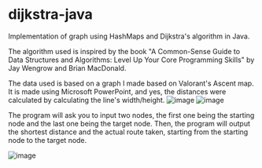 # dijkstra-java
Implementation of graph using HashMaps and Dijkstra's algorithm in Java.

The algorithm used is inspired by the book "A Common-Sense Guide to Data Structures and Algorithms: Level Up Your Core Programming Skills" by Jay Wengrow and Brian MacDonald.

The data used is based on a graph I made based on Valorant's Ascent map. It is made using Microsoft PowerPoint, and yes, the distances were calculated by calculating the line's width/height.
![image](https://user-images.githubusercontent.com/29671825/145668541-ab43a442-bf8d-42f2-ac4c-1f1e1b7b708f.png)
![image](https://user-images.githubusercontent.com/29671825/145668550-71445813-613a-47a0-86d0-29abe1112fbc.png)

The program will ask you to input two nodes, the first one being the starting node and the last one being the target node. Then, the program will output the shortest distance and the actual route taken, starting from the starting node to the target node.

![image](https://user-images.githubusercontent.com/29671825/145668647-47cbeaca-2f0b-4613-846e-6d3ac797531c.png)
